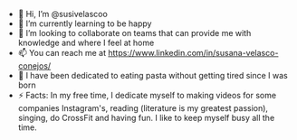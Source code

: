 - 👋 Hi, I’m @susivelascoo
- 🌱 I’m currently learning to be happy
- 💞️ I’m looking to collaborate on teams that can provide me with knowledge and where I feel at home
- 📫 You can reach me at https://www.linkedin.com/in/susana-velasco-conejos/
- 🍝 I have been dedicated to eating pasta without getting tired since I was born
- ⚡ Facts: In my free time, I dedicate myself to making videos for some companies Instagram's, reading (literature is my greatest passion), singing, do CrossFit and having fun. I like to keep myself busy all the time.

<!---
susivelascoo/susivelascoo is a ✨ special ✨ repository because its `README.md` (this file) appears on your GitHub profile.
You can click the Preview link to take a look at your changes.
--->
